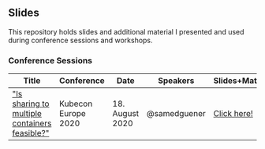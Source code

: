 ## Slides

This repository holds slides and additional material I presented and used during conference sessions and workshops.

### Conference Sessions

|  Title | Conference  | Date  | Speakers   |  Slides+Material |
|----------------|---|---|---|---|
| ["Is sharing to multiple containers feasible?"](https://kccnceu20.sched.com/event/ZesB/is-sharing-gpu-to-multiple-containers-feasible-samed-guner-sap)  | Kubecon Europe 2020  | 18. August 2020  |  @samedguener | [Click here!](https://github.com/samedguener/slides/kubecon-2020)  |
